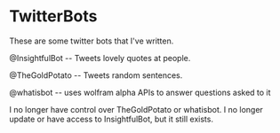 TwitterBots
===========

These are some twitter bots that I've written. 

@InsightfulBot -- Tweets lovely quotes at people. 

@TheGoldPotato -- Tweets random sentences. 

@whatisbot -- uses wolfram alpha APIs to answer questions asked to it

I no longer have control over TheGoldPotato or whatisbot. I no longer update or have access to InsightfulBot, but it still exists.
